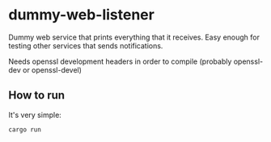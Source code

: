 # dummy-web-listener
Dummy web service that prints everything that it receives. 
Easy enough for testing other services that sends notifications.

Needs openssl development headers in order to compile (probably openssl-dev or openssl-devel)

## How to run
It's very simple: 
```bash
cargo run
```
